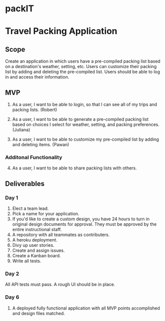 # packIT
# Travel Packing Application

## Scope

Create an application in which users have a pre-compiled packing list based on a destination's weather, setting, etc. Users can customize their packing list by adding and deleting the pre-compiled list. Users should be able to log in and access their information. 

## MVP

1. As a user, I want to be able to login, so that I can see all of my trips and packing lists. (Robert)

2. As a user, I want to be able to generate a pre-compiled packing list based on choices I select for weather, setting, and packing preferences. (Juliana)

3. As a user, I want to be able to customize my pre-compiled list by adding and deleting items. (Pawan)


### Additonal Functionality
4. As a user, I want to be able to share packing lists with others. 


## Deliverables

### Day 1

1. Elect a team lead. 
2. Pick a name for your application.
3. If you'd like to create a custom design, you have 24 hours to turn in original design documents for approval. They must be approved by the entire instructional staff. 
4. A repository with all teammates as contributers. 
5. A heroku deployment.
6. Divy up user stories.
7. Create and assign issues. 
8. Create a Kanban board. 
9. Write all tests.  



### Day 2

All API tests must pass. 
A rough UI should be in place. 


### Day 6

1. A deployed fully functional application with all MVP points accomplished and design files matched. 